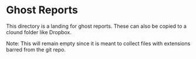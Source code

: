 # Ghost Reports

This directory is a landing for ghost reports. These can also be copied to
a clound folder like Dropbox.

Note: This will remain empty since it is meant to collect files with extensions
barred from the git repo.

